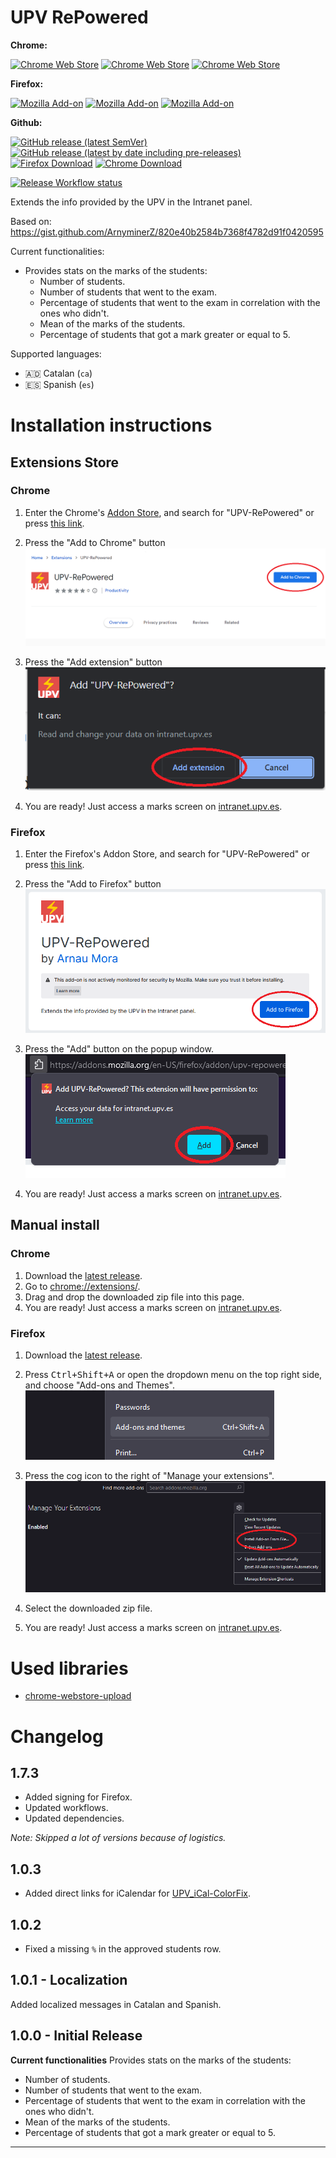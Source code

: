 # UPV RePowered
**Chrome:**

[![Chrome Web Store][chrome-badge-version]][chrome-extension]
[![Chrome Web Store][chrome-badge-users]][chrome-extension]
[![Chrome Web Store][chrome-badge-rating]][chrome-extension]

**Firefox:**

[![Mozilla Add-on][mozilla-badge-version]][mozilla-addon]
[![Mozilla Add-on][mozilla-badge-users]][mozilla-addon]
[![Mozilla Add-on][mozilla-badge-rating]][mozilla-addon]

**Github:**

[![GitHub release (latest SemVer)](https://img.shields.io/github/v/release/ArnyminerZ/UPV-RePowered?label=stable%20version&style=flat-square)][latest-release-page]
[![GitHub release (latest by date including pre-releases)](https://img.shields.io/github/v/release/ArnyminerZ/UPV-RePowered?color=orange&include_prereleases&label=preview%20version&style=flat-square)][github-releases]\
[![Firefox Download](https://img.shields.io/badge/download-firefox-green?style=flat-square&logo=firefox)][latest-release-firefox]
[![Chrome Download](https://img.shields.io/badge/download-chrome-green?style=flat-square&logo=googlechrome)][latest-release-chrome]

[![Release Workflow status][release-badge]][release-workflow]

Extends the info provided by the UPV in the Intranet panel.

Based on: https://gist.github.com/ArnyminerZ/820e40b2584b7368f4782d91f0420595

Current functionalities:
* Provides stats on the marks of the students:
  * Number of students.
  * Number of students that went to the exam.
  * Percentage of students that went to the exam in correlation with the ones who didn't.
  * Mean of the marks of the students.
  * Percentage of students that got a mark greater or equal to 5.

Supported languages:
* 🇦🇩 Catalan (`ca`)
* 🇪🇸 Spanish (`es`)

# Installation instructions
## Extensions Store
### Chrome
1. Enter the Chrome's [Addon Store](https://chrome.google.com/webstore/category/extensions), and search for "UPV-RePowered" or press [this link][chrome-extension].

2. Press the "Add to Chrome" button\
![Add to Chrome](docs/install-chrome-1.png)

3. Press the "Add extension" button\
![Add Extension](docs/install-chrome-2.png)

4. You are ready! Just access a marks screen on [intranet.upv.es](https://intranet.upv.es/pls/soalu/sic_asi.Notes_TemaAlu_Asi?P_IDIOMA=c&p_vista=intranet).

### Firefox
1. Enter the Firefox's Addon Store, and search for "UPV-RePowered" or press [this link][mozilla-addon].

2. Press the "Add to Firefox" button\
![Add to Firefox](docs/install-firefox-1.png)

3. Press the "Add" button on the popup window.\
![Add to Firefox](docs/install-firefox-2.png)

4. You are ready! Just access a marks screen on [intranet.upv.es](https://intranet.upv.es/pls/soalu/sic_asi.Notes_TemaAlu_Asi?P_IDIOMA=c&p_vista=intranet).

## Manual install
### Chrome
1. Download the [latest release][latest-release-chrome].
2. Go to [chrome://extensions/](chrome://extensions/).
3. Drag and drop the downloaded zip file into this page.
4. You are ready! Just access a marks screen on [intranet.upv.es](https://intranet.upv.es/pls/soalu/sic_asi.Notes_TemaAlu_Asi?P_IDIOMA=c&p_vista=intranet).

### Firefox
1. Download the [latest release][latest-release-firefox].
2. Press <kbd>Ctrl+Shift+A</kbd> or open the dropdown menu on the top right side, and choose "Add-ons and Themes".\
![Add-ons and themes](docs/manual-install-firefox-1.png)

3. Press the cog icon to the right of "Manage your extensions".\
![Add-ons and themes](docs/manual-install-firefox-2.png)

4. Select the downloaded zip file.
5. You are ready! Just access a marks screen on [intranet.upv.es](https://intranet.upv.es/pls/soalu/sic_asi.Notes_TemaAlu_Asi?P_IDIOMA=c&p_vista=intranet).

# Used libraries
* [chrome-webstore-upload](https://github.com/fregante/chrome-webstore-upload)

# Changelog
## 1.7.3
- Added signing for Firefox.
- Updated workflows.
- Updated dependencies.

_Note: Skipped a lot of versions because of logistics._
## 1.0.3
* Added direct links for iCalendar for [UPV_iCal-ColorFix](https://github.com/ArnyminerZ/UPV_iCal-ColorFix).
## 1.0.2
* Fixed a missing `%` in the approved students row.
## 1.0.1 - Localization
Added localized messages in Catalan and Spanish.
## 1.0.0 - Initial Release
**Current functionalities**
Provides stats on the marks of the students:
* Number of students.
* Number of students that went to the exam.
* Percentage of students that went to the exam in correlation with the ones who didn't.
* Mean of the marks of the students.
* Percentage of students that got a mark greater or equal to 5.

---
[chrome-extension]: https://chrome.google.com/webstore/detail/upv-repowered/npfnhbnfidlfkkoafboojlabnjaoldip
[mozilla-addon]: https://addons.mozilla.org/ca/firefox/addon/upv-repowered/

[chrome-badge-version]: https://img.shields.io/chrome-web-store/v/npfnhbnfidlfkkoafboojlabnjaoldip?label=version&style=flat-square
[chrome-badge-users]: https://img.shields.io/chrome-web-store/users/npfnhbnfidlfkkoafboojlabnjaoldip?style=flat-square
[chrome-badge-rating]: https://img.shields.io/chrome-web-store/rating/npfnhbnfidlfkkoafboojlabnjaoldip?style=flat-square

[mozilla-badge-version]: https://img.shields.io/amo/v/upv-repowered?label=version&style=flat-square
[mozilla-badge-users]: https://img.shields.io/amo/users/upv-repowered?style=flat-square
[mozilla-badge-rating]: https://img.shields.io/amo/rating/upv-repowered?style=flat-square

[latest-release-chrome]: https://github.com/ArnyminerZ/UPV-RePowered/releases/latest/download/UPV-RePowered-Chrome.zip
[latest-release-firefox]: https://github.com/ArnyminerZ/UPV-RePowered/releases/latest/download/UPV-RePowered-Firefox.zip

[latest-release-page]: https://github.com/ArnyminerZ/UPV-RePowered/releases/latest
[github-releases]: https://github.com/ArnyminerZ/UPV-RePowered/releases

[release-badge]: https://img.shields.io/github/actions/workflow/status/ArnyminerZ/UPV-RePowered/release.yml?style=flat-square
[release-workflow]: https://github.com/ArnyminerZ/UPV-RePowered/actions/workflows/release.yml